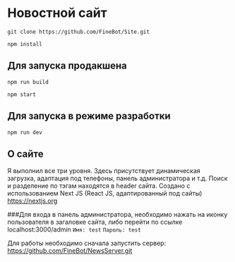 # Новостной сайт

```git clone https://github.com/FineBot/Site.git```

```npm install```

## Для запуска продакшена

```npm run build```

```npm start```

## Для запуска в режиме разработки

```npm run dev```

## О сайте
Я выполнил все три уровня. Здесь присутствует динамическая загрузка, адаптация под телефоны, панель администратора и т.д.
Поиск и разделение по тэгам находятся в header сайта. Создано с использованием Next JS (React JS, адаптированный под сайты) https://nextjs.org

###Для входа в панель администратора, необходимо нажать на иконку пользователя в загаловке сайта, либо перейти по ссылке localhost:3000/admin
```Имя: test```
```Пароль: test```

Для работы необходимо сначала запустить сервер: https://github.com/FineBot/NewsServer.git
